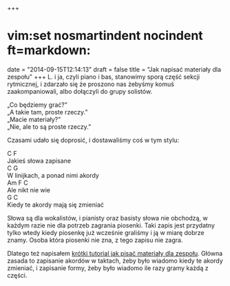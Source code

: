 +++
# vim:set nosmartindent nocindent ft=markdown:
date = "2014-09-15T12:14:13"
draft = false
title = "Jak napisać materiały dla zespołu"
+++
L. i ja, czyli piano i bas, stanowimy sporą część sekcji rytmicznej, i
zdarzało się że proszono nas żebyśmy komuś zaakompaniowali, albo dołączyli do
grupy solistów.

„Co będziemy grać?”  
„A takie tam, proste rzeczy.”  
„Macie materiały?”  
„Nie, ale to są proste rzeczy.”

Czasami udało się doprosić, i dostawaliśmy coś w tym stylu:

C       F  
Jakieś słowa zapisane  
C            G  
W linijkach, a ponad nimi akordy  
Am     F        C  
Ale nikt nie wie  
G          C  
Kiedy te akordy mają się zmieniać

Słowa są dla wokalistów, i pianisty oraz basisty słowa nie obchodzą, w każdym
razie nie dla potrzeb zagrania piosenki. Taki zapis jest przydatny tylko wtedy
kiedy piosenkę już wcześnie graliśmy i ją w miarę dobrze znamy. Osoba która
piosenki nie zna, z tego zapisu nie zagra.

Dlatego też napisałem [krótki tutorial jak pisać materiały dla
zespołu](http://maciej.blizinski.pl/jak-napisac-materialy-dla-zespolu/).
Główna zasada to zapisanie akordów w taktach, żeby było wiadomo kiedy te
akordy zmieniać, i zapisanie formy, żeby było wiadomo ile razy gramy każdą z
części.
